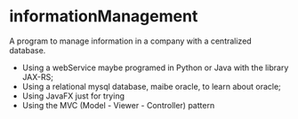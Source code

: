 # informationManagement

A program to manage information in a company with a centralized database.
- Using a webService maybe programed in Python or Java with the library JAX-RS;
- Using a relational mysql database, maibe oracle, to learn about oracle;
- Using JavaFX just for trying
- Using the MVC (Model - Viewer - Controller) pattern
